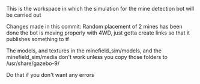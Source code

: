 This is the workspace in which the simulation for the mine detection bot will be carried out

Changes made in this commit:
    Random placement of 2 mines has been done
    the bot is moving properly with 4WD, just gotta create links so that it publishes something to tf

The models, and textures in the minefield_sim/models, and the minefield_sim/media don't work unless you copy those folders to /usr/share/gazebo-9/

Do that if you don't want any errors
